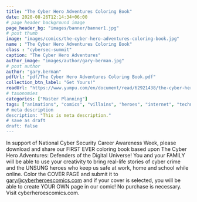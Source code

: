 ```yaml
---
title: "The Cyber Hero Adventures Coloring Book"
date: 2020-08-26T12:14:34+06:00
# page header background image
page_header_bg: "images/banner/banner1.jpg"
# post thumb
image: "images/comics/the-cyber-hero-adventures-coloring-book.jpg"
name : "The Cyber Hero Adventures Coloring Book"
class : "cybersec-summit"
caption: "The Cyber Hero Adventures"
author_image: "images/author/gary-berman.jpg"
# post author
author: "gary.berman"
pdfUrl: "pdf/The Cyber Hero Adventures Coloring Book.pdf"
collection_btn_label: "Get Yours!"
readUrl: "https://www.yumpu.com/en/document/read/62921438/the-cyber-hero-adventures-coloring-book"
# taxonomies
categories: ["Master Planning"]
tags: ["animations", "comics", "villains", "heroes", "internet", "technology", "computers", "cyber-hygiene", "training", "cyber-security", "hacking", "coloring-book", education", "coloring", "adventures", "cyber"]
# meta description
description: "This is meta description."
# save as draft
draft: false
---
```


In support of National Cyber Security Career Awareness Week, please download and share our FIRST EVER coloring book based upon The Cyber Hero Adventures: Defenders of the Digital Universe! You and your FAMILY will be able to use your creativity to bring real-life stories of cyber crime and the UNSUNG heroes who keep us safe at work, home and school while online. Color the COVER PAGE and submit it to gary@cyberheroescomics.com and if your cover is selected, you will be able to create YOUR OWN page in our comic! No purchase is necessary. Visit cyberheroescomics.com.